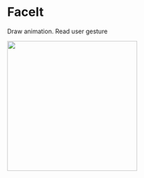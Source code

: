 # FaceIt
Draw animation. Read user gesture

<img src="https://cloud.githubusercontent.com/assets/17012052/22670833/bc005fcc-ecd3-11e6-83ee-1116555eba02.gif" width="300" />
